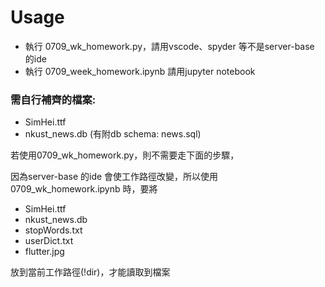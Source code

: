 # Usage
- 執行 0709_wk_homework.py，請用vscode、spyder 等不是server-base 的ide
- 執行 0709_week_homework.ipynb 請用jupyter notebook

### 需自行補齊的檔案:
- SimHei.ttf
- nkust_news.db (有附db schema: news.sql)

若使用0709_wk_homework.py，則不需要走下面的步驟，

因為server-base 的ide 會使工作路徑改變，所以使用0709_wk_homework.ipynb 時，要將
- SimHei.ttf
- nkust_news.db
- stopWords.txt
- userDict.txt
- flutter.jpg

放到當前工作路徑(!dir)，才能讀取到檔案
